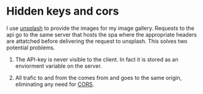 # Hidden keys and cors

I use [unsplash](https://unsplash.com/) to provide the images for my image gallery. Requests to the api go to the same server that hosts the spa where the appropriate headers are attatched before delivering the request to unsplash. This solves two potential problems.
 1. The API-key is never visible to the client. In fact it is stored as an enviorment variable on the server.

 2. All trafic to and from the comes from and goes to the same origin, eliminating any need for [CORS](https://developer.mozilla.org/en-US/docs/Web/HTTP/CORS).